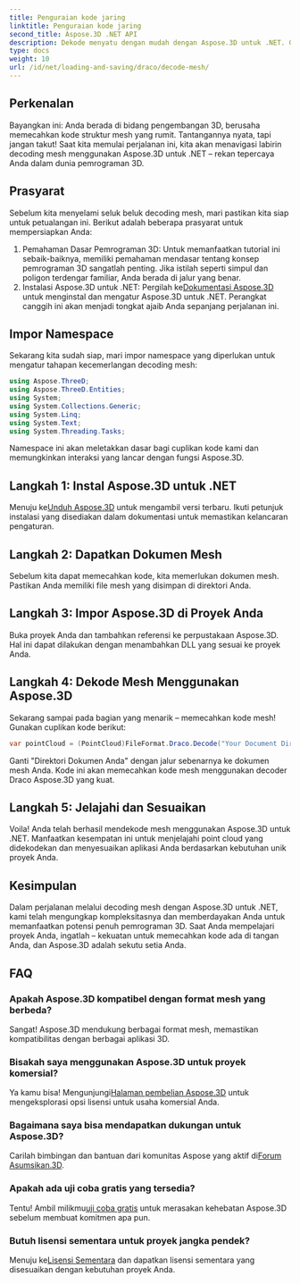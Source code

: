 ```yaml
---
title: Penguraian kode jaring
linktitle: Penguraian kode jaring
second_title: Aspose.3D .NET API
description: Dekode menyatu dengan mudah dengan Aspose.3D untuk .NET. Gerbang Anda menuju pemrograman 3D yang mulus. Jelajahi, sesuaikan, dan tingkatkan proyek Anda.
type: docs
weight: 10
url: /id/net/loading-and-saving/draco/decode-mesh/
---
```

## Perkenalan
Bayangkan ini: Anda berada di bidang pengembangan 3D, berusaha memecahkan kode struktur mesh yang rumit. Tantangannya nyata, tapi jangan takut! Saat kita memulai perjalanan ini, kita akan menavigasi labirin decoding mesh menggunakan Aspose.3D untuk .NET – rekan tepercaya Anda dalam dunia pemrograman 3D.
## Prasyarat
Sebelum kita menyelami seluk beluk decoding mesh, mari pastikan kita siap untuk petualangan ini. Berikut adalah beberapa prasyarat untuk mempersiapkan Anda:
1. Pemahaman Dasar Pemrograman 3D:
   Untuk memanfaatkan tutorial ini sebaik-baiknya, memiliki pemahaman mendasar tentang konsep pemrograman 3D sangatlah penting. Jika istilah seperti simpul dan poligon terdengar familiar, Anda berada di jalur yang benar.
2. Instalasi Aspose.3D untuk .NET:
    Pergilah ke[Dokumentasi Aspose.3D](https://reference.aspose.com/3d/net/) untuk menginstal dan mengatur Aspose.3D untuk .NET. Perangkat canggih ini akan menjadi tongkat ajaib Anda sepanjang perjalanan ini.
## Impor Namespace
Sekarang kita sudah siap, mari impor namespace yang diperlukan untuk mengatur tahapan kecemerlangan decoding mesh:
```csharp
using Aspose.ThreeD;
using Aspose.ThreeD.Entities;
using System;
using System.Collections.Generic;
using System.Linq;
using System.Text;
using System.Threading.Tasks;
```
Namespace ini akan meletakkan dasar bagi cuplikan kode kami dan memungkinkan interaksi yang lancar dengan fungsi Aspose.3D.
## Langkah 1: Instal Aspose.3D untuk .NET
   
 Menuju ke[Unduh Aspose.3D](https://releases.aspose.com/3d/net/) untuk mengambil versi terbaru. Ikuti petunjuk instalasi yang disediakan dalam dokumentasi untuk memastikan kelancaran pengaturan.
## Langkah 2: Dapatkan Dokumen Mesh
Sebelum kita dapat memecahkan kode, kita memerlukan dokumen mesh. Pastikan Anda memiliki file mesh yang disimpan di direktori Anda.
## Langkah 3: Impor Aspose.3D di Proyek Anda
Buka proyek Anda dan tambahkan referensi ke perpustakaan Aspose.3D. Hal ini dapat dilakukan dengan menambahkan DLL yang sesuai ke proyek Anda.
## Langkah 4: Dekode Mesh Menggunakan Aspose.3D
Sekarang sampai pada bagian yang menarik – memecahkan kode mesh! Gunakan cuplikan kode berikut:
```csharp
var pointCloud = (PointCloud)FileFormat.Draco.Decode("Your Document Directory" + "point_cloud_no_qp.drc");
```
Ganti "Direktori Dokumen Anda" dengan jalur sebenarnya ke dokumen mesh Anda. Kode ini akan memecahkan kode mesh menggunakan decoder Draco Aspose.3D yang kuat.
## Langkah 5: Jelajahi dan Sesuaikan
Voila! Anda telah berhasil mendekode mesh menggunakan Aspose.3D untuk .NET. Manfaatkan kesempatan ini untuk menjelajahi point cloud yang didekodekan dan menyesuaikan aplikasi Anda berdasarkan kebutuhan unik proyek Anda.
## Kesimpulan
Dalam perjalanan melalui decoding mesh dengan Aspose.3D untuk .NET, kami telah mengungkap kompleksitasnya dan memberdayakan Anda untuk memanfaatkan potensi penuh pemrograman 3D. Saat Anda mempelajari proyek Anda, ingatlah – kekuatan untuk memecahkan kode ada di tangan Anda, dan Aspose.3D adalah sekutu setia Anda.
## FAQ
### Apakah Aspose.3D kompatibel dengan format mesh yang berbeda?
Sangat! Aspose.3D mendukung berbagai format mesh, memastikan kompatibilitas dengan berbagai aplikasi 3D.
### Bisakah saya menggunakan Aspose.3D untuk proyek komersial?
 Ya kamu bisa! Mengunjungi[Halaman pembelian Aspose.3D](https://purchase.aspose.com/buy) untuk mengeksplorasi opsi lisensi untuk usaha komersial Anda.
### Bagaimana saya bisa mendapatkan dukungan untuk Aspose.3D?
 Carilah bimbingan dan bantuan dari komunitas Aspose yang aktif di[Forum Asumsikan.3D](https://forum.aspose.com/c/3d/18).
### Apakah ada uji coba gratis yang tersedia?
 Tentu! Ambil milikmu[uji coba gratis](https://releases.aspose.com/) untuk merasakan kehebatan Aspose.3D sebelum membuat komitmen apa pun.
### Butuh lisensi sementara untuk proyek jangka pendek?
 Menuju ke[Lisensi Sementara](https://purchase.aspose.com/temporary-license/) dan dapatkan lisensi sementara yang disesuaikan dengan kebutuhan proyek Anda.